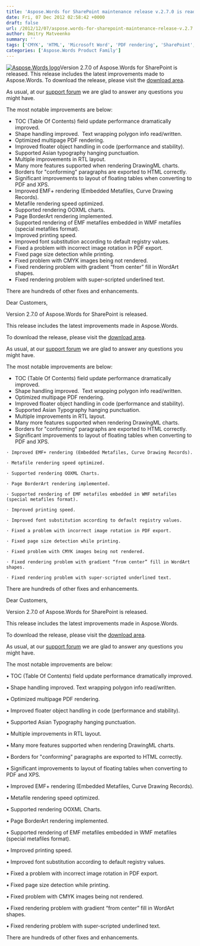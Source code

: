 ```yaml
---
title: 'Aspose.Words for SharePoint maintenance release v.2.7.0 is ready.'
date: Fri, 07 Dec 2012 02:58:42 +0000
draft: false
url: /2012/12/07/aspose.words-for-sharepoint-maintenance-release-v.2.7.0-is-ready./
author: Dmitry Matveenko
summary: ''
tags: ['CMYK', 'HTML', 'Microsoft Word', 'PDF rendering', 'SharePoint', 'image rotation', 'maintenance release', 'product release']
categories: ['Aspose.Words Product Family']
---
```


[![Aspose.Words logo][1]](https://blog.aspose.com/wp-content/uploads/sites/2/2012/06/aspose.words-logo2.jpg)Version 2.7.0 of Aspose.Words for SharePoint is released. This release includes the latest improvements made to Aspose.Words. To download the release, please visit the [download area][2].

As usual, at our [support forum][3] we are glad to answer any questions you might have.

The most notable improvements are below:

*   TOC (Table Of Contents) field update performance dramatically improved.
*   Shape handling improved.  Text wrapping polygon info read/written.
*   Optimized multipage PDF rendering.
*   Improved floater object handling in code (performance and stability).
*   Supported Asian typography hanging punctuation.
*   Multiple improvements in RTL layout.
*   Many more features supported when rendering DrawingML charts.
*   Borders for "conforming" paragraphs are exported to HTML correctly.
*   Significant improvements to layout of floating tables when converting to PDF and XPS.
*   Improved EMF+ rendering (Embedded Metafiles, Curve Drawing Records).
*   Metafile rendering speed optimized.
*   Supported rendering OOXML charts.
*   Page BorderArt rendering implemented.
*   Supported rendering of EMF metafiles embedded in WMF metafiles (special metafiles format).
*   Improved printing speed.
*   Improved font substitution according to default registry values.
*   Fixed a problem with incorrect image rotation in PDF export.
*   Fixed page size detection while printing.
*   Fixed problem with CMYK images being not rendered.
*   Fixed rendering problem with gradient “from center” fill in WordArt shapes.
*   Fixed rendering problem with super-scripted underlined text.

There are hundreds of other fixes and enhancements.

Dear Customers,

Version 2.7.0 of Aspose.Words for SharePoint is released.

This release includes the latest improvements made in Aspose.Words.

To download the release, please visit the [download area][4].

As usual, at our [support forum][5] we are glad to answer any questions you might have.

The most notable improvements are below:

*   TOC (Table Of Contents) field update performance dramatically improved.
*   Shape handling improved.  Text wrapping polygon info read/written.
*   Optimized multipage PDF rendering.
*   Improved floater object handling in code (performance and stability).
*   Supported Asian Typography hanging punctuation.
*   Multiple improvements in RTL layout.
*   Many more features supported when rendering DrawingML charts.
*   Borders for "conforming" paragraphs are exported to HTML correctly.
*   Significant improvements to layout of floating tables when converting to PDF and XPS.

```
· Improved EMF+ rendering (Embedded Metafiles, Curve Drawing Records).
```
```
· Metafile rendering speed optimized.
```
```
· Supported rendering OOXML Charts.
```
```
· Page BorderArt rendering implemented.
```
```
· Supported rendering of EMF metafiles embedded in WMF metafiles (special metafiles format).
```
```
· Improved printing speed.
```
```
· Improved font substitution according to default registry values.
```
```
· Fixed a problem with incorrect image rotation in PDF export.
```
```
· Fixed page size detection while printing.
```
```
· Fixed problem with CMYK images being not rendered.
```
```
· Fixed rendering problem with gradient “from center” fill in WordArt shapes.
```
```
· Fixed rendering problem with super-scripted underlined text.
```

There are hundreds of other fixes and enhancements.

Dear Customers,

Version 2.7.0 of Aspose.Words for SharePoint is released.

This release includes the latest improvements made in Aspose.Words.

To download the release, please visit the [download area][6].

As usual, at our [support forum][7] we are glad to answer any questions you might have.

The most notable improvements are below:

•  TOC (Table Of Contents) field update performance dramatically improved.

•  Shape handling improved.  Text wrapping polygon info read/written.

•  Optimized multipage PDF rendering.

•  Improved floater object handling in code (performance and stability).

•  Supported Asian Typography hanging punctuation.

•  Multiple improvements in RTL layout.

•  Many more features supported when rendering DrawingML charts.

•  Borders for "conforming" paragraphs are exported to HTML correctly.

•  Significant improvements to layout of floating tables when converting to PDF and XPS.

•  Improved EMF+ rendering (Embedded Metafiles, Curve Drawing Records).

•  Metafile rendering speed optimized.

•  Supported rendering OOXML Charts.

•  Page BorderArt rendering implemented.

•  Supported rendering of EMF metafiles embedded in WMF metafiles (special metafiles format).

•  Improved printing speed.

•  Improved font substitution according to default registry values.

•  Fixed a problem with incorrect image rotation in PDF export.

•  Fixed page size detection while printing.

•  Fixed problem with CMYK images being not rendered.

•  Fixed rendering problem with gradient “from center” fill in WordArt shapes.

•  Fixed rendering problem with super-scripted underlined text.

There are hundreds of other fixes and enhancements.



[1]: https://blog.aspose.com/wp-content/uploads/sites/2/2012/06/aspose.words-logo2.jpg "Aspose.Words logo"
[2]: http://www.aspose.com/community/files/73/sharepoint-components/aspose.words-for-sharepoint/default.aspx
[3]: http://www.aspose.com/community/forums/aspose.words-product-family/75/showforum.aspx
[4]: http://www.aspose.com/community/files/73/sharepoint-components/aspose.words-for-sharepoint/default.aspx
[5]: http://www.aspose.com/community/forums/aspose.words-product-family/75/showforum.aspx
[6]: http://www.aspose.com/community/files/73/sharepoint-components/aspose.words-for-sharepoint/default.aspx
[7]: http://www.aspose.com/community/forums/aspose.words-product-family/75/showforum.aspx




